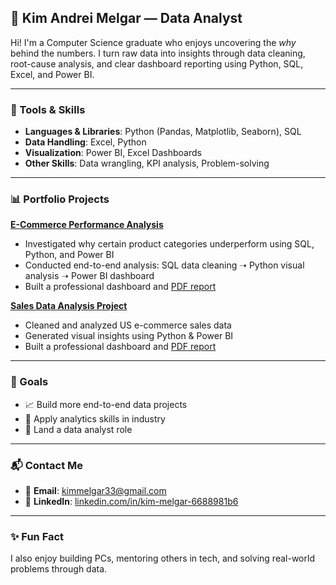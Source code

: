 ## 💼 Kim Andrei Melgar — Data Analyst

Hi! I'm a Computer Science graduate who enjoys uncovering the *why* behind the numbers. I turn raw data into insights through data cleaning, root-cause analysis, and clear dashboard reporting using Python, SQL, Excel, and Power BI.

---

### 🧰 Tools & Skills

- **Languages & Libraries**: Python (Pandas, Matplotlib, Seaborn), SQL  
- **Data Handling**: Excel, Python  
- **Visualization**: Power BI, Excel Dashboards  
- **Other Skills**: Data wrangling, KPI analysis, Problem-solving  

---

### 📊 Portfolio Projects

**[E-Commerce Performance Analysis](https://github.com/ArkBluee/ecommerce-performance-analysis)**  
- Investigated why certain product categories underperform using SQL, Python, and Power BI  
- Conducted end-to-end analysis: SQL data cleaning ➝ Python visual analysis ➝ Power BI dashboard  
- Built a professional dashboard and [PDF report](https://github.com/ArkBluee/ecommerce-performance-analysis/blob/main/report/E-Commerce_Performance_Analysis_Report.pdf)

**[Sales Data Analysis Project](https://github.com/ArkBluee/sales-data-analysis-project)**  
- Cleaned and analyzed US e-commerce sales data  
- Generated visual insights using Python & Power BI  
- Built a professional dashboard and [PDF report](https://github.com/ArkBluee/sales-data-analysis-project/blob/main/reports/sales_analysis_report.pdf)  

---

### 🎯 Goals

- 📈 Build more end-to-end data projects  
- 🧠 Apply analytics skills in industry  
- 🤝 Land a data analyst role  

---

### 📬 Contact Me

- 📧 **Email**: [kimmelgar33@gmail.com](mailto:kimmelgar33@gmail.com)  
- 💼 **LinkedIn**: [linkedin.com/in/kim-melgar-6688981b6](https://www.linkedin.com/in/kim-melgar-6688981b6)  

---

### ✨ Fun Fact

I also enjoy building PCs, mentoring others in tech, and solving real-world problems through data.
